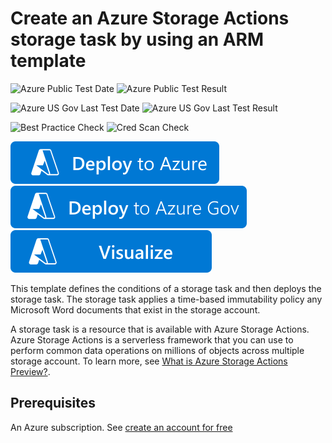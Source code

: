# Create an Azure Storage Actions storage task by using an ARM template

![Azure Public Test Date](https://azurequickstartsservice.blob.core.windows.net/badges/quickstarts/microsoft.storage.actions/storage-task/PublicLastTestDate.svg)
![Azure Public Test Result](https://azurequickstartsservice.blob.core.windows.net/badges/quickstarts/microsoft.storage.actions/storage-task/PublicDeployment.svg)

![Azure US Gov Last Test Date](https://azurequickstartsservice.blob.core.windows.net/badges/quickstarts/microsoft.storage.actions/storage-task/FairfaxLastTestDate.svg)
![Azure US Gov Last Test Result](https://azurequickstartsservice.blob.core.windows.net/badges/quickstarts/microsoft.storage.actions/storage-task/FairfaxDeployment.svg)



![Best Practice Check](https://azurequickstartsservice.blob.core.windows.net/badges/quickstarts/microsoft.storage.actions/storage-task/BestPracticeResult.svg)
![Cred Scan Check](https://azurequickstartsservice.blob.core.windows.net/badges/quickstarts/microsoft.storage.actions/storage-task/CredScanResult.svg)



[![Deploy To Azure](https://raw.githubusercontent.com/Azure/azure-quickstart-templates/master/1-CONTRIBUTION-GUIDE/images/deploytoazure.svg?sanitize=true)](https://portal.azure.com/#create/Microsoft.Template/uri/https%3A%2F%2Fraw.githubusercontent.com%2FAzure%2Fazure-quickstart-templates%2Fmaster%2Fquickstarts%2Fmicrosoft.storage.actions%2Fstorage-task%2Fazuredeploy.json)
[![Deploy To Azure US Gov](https://raw.githubusercontent.com/Azure/azure-quickstart-templates/master/1-CONTRIBUTION-GUIDE/images/deploytoazuregov.svg?sanitize=true)](https://portal.azure.us/#create/Microsoft.Template/uri/https%3A%2F%2Fraw.githubusercontent.com%2FAzure%2Fazure-quickstart-templates%2Fmaster%2Fquickstarts%2Fmicrosoft.storage.actions%2Fstorage-task%2Fazuredeploy.json)
[![Visualize](https://raw.githubusercontent.com/Azure/azure-quickstart-templates/master/1-CONTRIBUTION-GUIDE/images/visualizebutton.svg?sanitize=true)](http://armviz.io/#/?load=https%3A%2F%2Fraw.githubusercontent.com%2FAzure%2Fquickstarts%2Fmicrosoft.storage.actions%2Fstorage-task%2Fazuredeploy.json)

This template defines the conditions of a storage task and then deploys the storage task. The storage task applies a time-based immutability policy any Microsoft Word documents that exist in the storage account.

A storage task is a resource that is available with Azure Storage Actions. Azure Storage Actions is a serverless framework that you can use to perform common data operations on millions of objects across multiple storage account. To learn more, see [What is Azure Storage Actions Preview?](https://learn.microsoft.com/azure/storage-actions/overview).

## Prerequisites

An Azure subscription. See [create an account for free](https://azure.microsoft.com/free/?WT.mc_id=A261C142F)